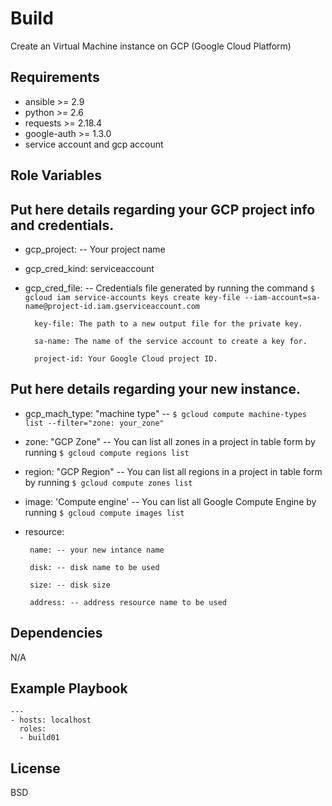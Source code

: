 Build
=========

Create an Virtual Machine instance on GCP (Google Cloud Platform)

Requirements
------------

* ansible >= 2.9
* python >= 2.6
* requests >= 2.18.4
* google-auth >= 1.3.0
* service account and gcp account

Role Variables
--------------

## Put here details regarding your GCP project info and credentials.    

* gcp_project: -- Your project name

* gcp_cred_kind: serviceaccount

* gcp_cred_file: -- Credentials file generated by running the command ``` $ gcloud iam service-accounts keys create key-file --iam-account=sa-name@project-id.iam.gserviceaccount.com ```

		key-file: The path to a new output file for the private key.
	
		sa-name: The name of the service account to create a key for.
	
		project-id: Your Google Cloud project ID.  


## Put here details regarding your new instance.

* gcp_mach_type: "machine type" -- ``` $ gcloud compute machine-types list --filter="zone: your_zone" ```

* zone: "GCP Zone" -- You can list all zones in a project in table form by running ``` $ gcloud compute regions list ```

* region: "GCP Region" -- You can list all regions in a project in table form by running ``` $ gcloud compute zones list ```

* image: 'Compute engine' -- You can list all Google Compute Engine by running ``` $ gcloud compute images list ```

* resource:
       
       name: -- your new intance name
       
       disk: -- disk name to be used 
       
       size: -- disk size
       
       address: -- address resource name to be used

Dependencies
------------

N/A

Example Playbook
----------------

```
---
- hosts: localhost
  roles:
  - build01
```

License
-------

BSD
